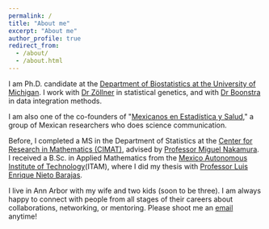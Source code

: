 ```yaml
---
permalink: /
title: "About me"
excerpt: "About me"
author_profile: true
redirect_from: 
  - /about/
  - /about.html
---
```


I am Ph.D. candidate at the [Department of Biostatistics at the University of Michigan](https://sph.umich.edu/biostat/). I work with [Dr Zöllner](https://sph.umich.edu/faculty-profiles/zollner-sebastian.html) in statistical genetics, and with [Dr Boonstra](https://sph.umich.edu/faculty-profiles/boonstra-philip.html) in data integration methods. 

I am also one of the co-founders of "[Mexicanos en Estadística y Salud](https://mxciencia.github.io)," a group of Mexican researchers who does science communication. 

Before, I completed a MS in the Department of Statistics at the [Center for Research in Mathematics (CIMAT)](https://www.cimat.mx), advised by [Professor Miguel Nakamura](https://www.researchgate.net/profile/Miguel-Nakamura). I received a B.Sc. in Applied Mathematics from the [Mexico Autonomous Institute of Technology](http://departamentodematematicas.itam.mx/es)(ITAM), where I did my thesis with [Professor Luis Enrique Nieto Barajas](http://allman.rhon.itam.mx/%7Elnieto/index.html).

I live in Ann Arbor with my wife and two kids (soon to be three). I am always happy to connect with people from all stages of their careers about collaborations, networking, or mentoring. Please shoot me an [email](mailto:porozco@umich.edu) anytime! 
